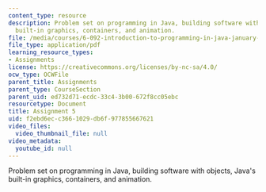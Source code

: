 ```yaml
---
content_type: resource
description: Problem set on programming in Java, building software with objects, Java's
  built-in graphics, containers, and animation.
file: /media/courses/6-092-introduction-to-programming-in-java-january-iap-2010/f2ebd6ecc3661029db6f977855667621_MIT6_092IAP10_assn05.pdf
file_type: application/pdf
learning_resource_types:
- Assignments
license: https://creativecommons.org/licenses/by-nc-sa/4.0/
ocw_type: OCWFile
parent_title: Assignments
parent_type: CourseSection
parent_uid: ed732d71-ecdc-33c4-3b00-672f8cc05ebc
resourcetype: Document
title: Assignment 5
uid: f2ebd6ec-c366-1029-db6f-977855667621
video_files:
  video_thumbnail_file: null
video_metadata:
  youtube_id: null
---
```

Problem set on programming in Java, building software with objects, Java's built-in graphics, containers, and animation.